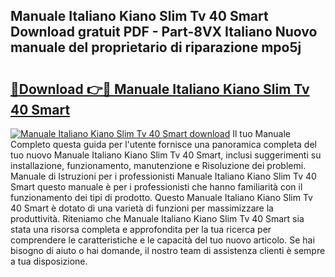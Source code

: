 ## Manuale Italiano Kiano Slim Tv 40 Smart Download gratuit PDF - Part-8VX Italiano Nuovo manuale del proprietario di riparazione mpo5j

# <h2><a href="http://dfb9p83.blite.top/?on=Manuale+Italiano+Kiano+Slim+Tv+40+Smart">🔗Download 👉🔴 Manuale Italiano Kiano Slim Tv 40 Smart</a></h2>

[![Manuale Italiano Kiano Slim Tv 40 Smart download](https://i.imgur.com/lujVjoI.png)](http://dfb9p83.blite.top/?on=Manuale+Italiano+Kiano+Slim+Tv+40+Smart)
Il tuo Manuale Completo questa guida per l'utente fornisce una panoramica completa del tuo nuovo Manuale Italiano Kiano Slim Tv 40 Smart, inclusi suggerimenti su installazione, funzionamento, manutenzione e Risoluzione dei problemi. Manuale di Istruzioni per i professionisti Manuale Italiano Kiano Slim Tv 40 Smart questo manuale è per i professionisti che hanno familiarità con il funzionamento dei tipi di prodotto. Questo Manuale Italiano Kiano Slim Tv 40 Smart è dotato di una varietà di funzioni per massimizzare la produttività. Riteniamo che Manuale Italiano Kiano Slim Tv 40 Smart sia stata una risorsa completa e approfondita per la tua ricerca per comprendere le caratteristiche e le capacità del tuo nuovo articolo. Se hai bisogno di aiuto o hai domande, il nostro team di assistenza clienti è sempre a tua disposizione.

